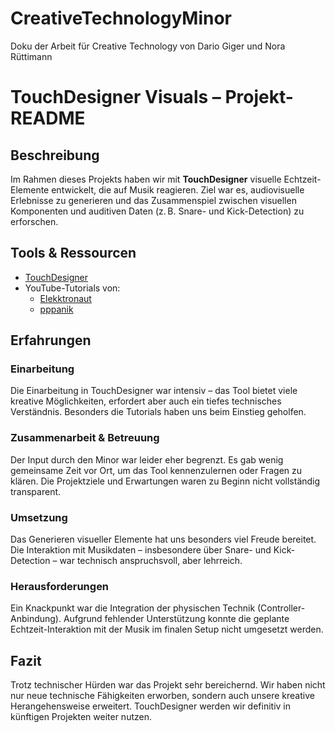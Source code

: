 # CreativeTechnologyMinor
Doku der Arbeit für Creative Technology von Dario Giger und Nora Rüttimann

# TouchDesigner Visuals – Projekt-README

## Beschreibung

Im Rahmen dieses Projekts haben wir mit **TouchDesigner** visuelle Echtzeit-Elemente entwickelt, die auf Musik reagieren. Ziel war es, audiovisuelle Erlebnisse zu generieren und das Zusammenspiel zwischen visuellen Komponenten und auditiven Daten (z. B. Snare- und Kick-Detection) zu erforschen.

## Tools & Ressourcen

- [TouchDesigner](https://derivative.ca/)
- YouTube-Tutorials von:
  - [Elekktronaut](https://www.youtube.com/@elekktronaut)
  - [pppanik](https://www.youtube.com/@pppanik)

## Erfahrungen

### Einarbeitung

Die Einarbeitung in TouchDesigner war intensiv – das Tool bietet viele kreative Möglichkeiten, erfordert aber auch ein tiefes technisches Verständnis. Besonders die Tutorials haben uns beim Einstieg geholfen.

### Zusammenarbeit & Betreuung

Der Input durch den Minor war leider eher begrenzt. Es gab wenig gemeinsame Zeit vor Ort, um das Tool kennenzulernen oder Fragen zu klären. Die Projektziele und Erwartungen waren zu Beginn nicht vollständig transparent.

### Umsetzung

Das Generieren visueller Elemente hat uns besonders viel Freude bereitet. Die Interaktion mit Musikdaten – insbesondere über Snare- und Kick-Detection – war technisch anspruchsvoll, aber lehrreich.

### Herausforderungen

Ein Knackpunkt war die Integration der physischen Technik (Controller-Anbindung). Aufgrund fehlender Unterstützung konnte die geplante Echtzeit-Interaktion mit der Musik im finalen Setup nicht umgesetzt werden.

## Fazit

Trotz technischer Hürden war das Projekt sehr bereichernd. Wir haben nicht nur neue technische Fähigkeiten erworben, sondern auch unsere kreative Herangehensweise erweitert. TouchDesigner werden wir definitiv in künftigen Projekten weiter nutzen.
